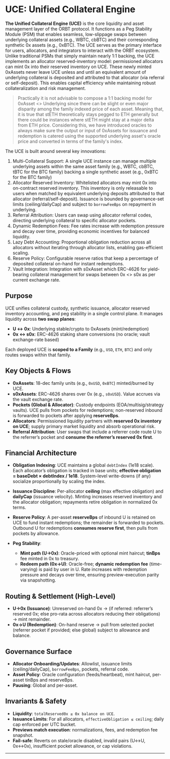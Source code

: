 # UCE: Unified Collateral Engine

**The Unified Collateral Engine (UCE)** is the core liquidity and asset management layer of the ORBT protocol. It functions as a Peg Stability Module (PSM) that enables seamless, low-slippage swaps between underlying collateral assets (e.g., WBTC, cbBTC) and their corresponding synthetic 0x assets (e.g., 0xBTC). The UCE serves as the primary interface for users, allocators, and integrators to interact with the ORBT ecosystem.
Unlike traditional PSMs that simply maintain nearly 1:1 backing, the UCE implements an allocator reserved-inventory model: permissioned allocators can mint 0x into their reserved inventory on UCE. These newly minted 0xAssets never leave UCE unless and until an equivalent amount of underlying collateral is deposited and attributed to that allocator (via referral or self-deposit). This enables capital efficiency while maintaining robust collateralization and risk management.

> Practically it is not advisable to compose a 1:1 backing model for 0xAsset <> Underlying since there can be slight or even major disparity among the family indexed price of each asset. Meaning that, it is true that stETH theoretically stays pegged to ETH generally but there could be instances where stETH might stay at a major delta from ETH price. Considering this, we have introduced oracles to always make sure the output or input of 0xAssets for issuance and redemption is catered using the supported underlying asset's oracle price and converted in terms of the family's index. 

The UCE is built around several key innovations:
1. Multi-Collateral Support: A single UCE instance can manage multiple underlying assets within the same asset family (e.g., WBTC, cbBTC, tBTC for the BTC family) backing a single synthetic asset (e.g., 0xBTC for the BTC family)
2. Allocator Reserved Inventory: Whitelisted allocators may mint 0x into on-contract reserved inventory. This inventory is only releasable to users when matched by equivalent underlying deposits attributed to that allocator (referral/self-deposit). Issuance is bounded by governance-set limits (ceiling/dailyCap) and subject to `borrowFeeBps` on repayment in underlying.
3. Referral Attribution: Users can swap using allocator referral codes, directing underlying collateral to specific allocator pockets.
4. Dynamic Redemption Fees: Fee rates increase with redemption pressure and decay over time, providing economic incentives for balanced liquidity.
5. Lazy Debt Accounting: Proportional obligation reduction across all allocators without iterating through allocator lists, enabling gas-efficient scaling.
6. Reserve Policy: Configurable reserve ratios that keep a percentage of deposited collateral on-hand for instant redemptions.
7. Vault Integration: Integration with s0xAsset which ERC-4626 for yield-bearing collateral management for swaps between 0x <> s0x as per current exchange rate. 


## Purpose
UCE unifies collateral custody, synthetic issuance, allocator reserved inventory accounting, and peg stability in a single control plane. It manages liquidity across **two swap planes**:

* **U ↔ 0x**: Underlying stable/crypto to 0xAssets (mint/redemption)
* **0x ↔ s0x**: ERC-4626 staking share conversions (no oracle; vault exchange-rate based)

Each deployed UCE is **scoped to a Family** (e.g., `USD`, `ETH`, `BTC`) and only routes swaps within that family.

## Key Objects & Flows

* **0xAssets**: 18-dec family units (e.g., `0xUSD`, `0xBTC`) minted/burned by UCE.
* **s0xAssets**: ERC-4626 shares over 0x (e.g., `s0xUSD`). Value accrues via the vault exchange rate.
* **Pockets (Global & Allocator)**: Custody endpoints (EOA/multisig/strategy vaults). UCE pulls from pockets for redemptions; non-reserved inbound is forwarded to pockets after applying **reserveBps**.
* **Allocators**: Permissioned liquidity partners with **reserved 0x inventory on UCE**; supply primary market liquidity and absorb operational risk.
* **Referral Attribution**: User swaps that include a referrer code route U to the referrer’s pocket and **consume the referrer’s reserved 0x first**.

## Financial Architecture

* **Obligation Indexing**: UCE maintains a global `debtIndex` (1e18 scale). Each allocator’s obligation is tracked in base units; **effective obligation = baseDebt × debtIndex / 1e18**. System-level write-downs (if any) socialize proportionally by scaling the index.
* **Issuance Discipline**: Per-allocator **ceiling** (max effective obligation) and **dailyCap** (issuance velocity). Minting increases reserved inventory and the allocator obligation; repayments retire obligation in normalized 0x terms.
* **Reserve Policy**: A per-asset **reserveBps** of inbound U is retained on UCE to fund instant redemptions; the remainder is forwarded to pockets. Outbound U for redemptions **consumes reserve first**, then pulls from pockets by allowance.
* **Peg Stability**:

  * **Mint path (U→0x)**: Oracle-priced with optional mint haircut; **tinBps** fee minted in 0x to treasury.
  * **Redeem path (0x→U)**: Oracle-free; **dynamic redemption fee** (time-varying) is paid by user in U. Rate increases with redemption pressure and decays over time, ensuring preview-execution parity via snapshotting.

## Routing & Settlement (High-Level)

* **U→0x (Issuance)**: Unreserved on-hand 0x → (if referred: referrer’s reserved 0x; else pro-rata across allocators reducing their obligations) → mint remainder.
* **0x→U (Redemption)**: On-hand reserve → pull from selected pocket (referrer pocket if provided; else global) subject to allowance and balance.

## Governance Surface

* **Allocator Onboarding/Updates**: Allowlist, issuance limits (ceiling/dailyCap), `borrowFeeBps`, pockets, referral code.
* **Asset Policy**: Oracle configuration (feeds/heartbeat), mint haircut, per-asset tinBps and reserveBps.
* **Pausing**: Global and per-asset.

## Invariants & Safety

* **Liquidity**: `totalReserved0x ≤ 0x balance on UCE`.
* **Issuance Limits**: For all allocators, `effectiveObligation ≤ ceiling`; daily cap enforced per UTC bucket.
* **Previews match execution**: normalizations, fees, and redemption fee snapshot.
* **Fail-safe**: Reverts on stale/oracle disabled, invalid pairs (U↔U, 0x↔0x), insufficient pocket allowance, or cap violations.
---